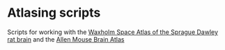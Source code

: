 # Atlasing scripts

Scripts for working with the [Waxholm Space Atlas of the Sprague Dawley rat brain](https://www.nitrc.org/projects/whs-sd-atlas/) and the [Allen Mouse Brain Atlas](https://atlas.brain-map.org/)
